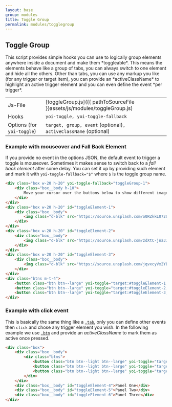 ```yaml
---
layout: base
group: modules
title: Toggle Group
permalink: modules/togglegroup
---
```


## Toggle Group

<p class="intro">This script provides simple hooks you can use to logically group elements anywhere inside a document and make them *toggleable*. This means the elements behave like a group of tabs, you can always switch to one element and hide all the others. Other than tabs, you can use any markup you like (for any trigger or target item), you can provide an *activeClassName* to highlight an active trigger element and you can even define the event *per trigger*.</p>

|                              |                                                                          |
| -                            | -                                                                        |
| Js-File                      | [toggleGroup.js]({{ pathToSourceFile }}assets/js/modules/toggleGroup.js) |
| Hooks                        | `yoi-toggle, yoi-toggle-fallback`                                        |
| Options (for `yoi-toggle`)  | `target, group, event` (optional)`, activeClassName` (optional)           |

### Example with mouseover and Fall Back Element

If you provide no event in the options JSON, the default event to trigger a toggle is mouseover. Sometimes it makes sense to switch back to a *fall back element* after some delay. You can set it up by providing such element and mark it with `yoi-toggle-fallback="$"` where `$` is the toggle group name.

```html
<div class="box w-20 h-20" yoi-toggle-fallback="toggleGroup-1">
    <div class="box__body h-10">
        Move your cursor over the buttons below to show different images.
    </div>
</div>
<div class="box w-20 h-20" id="toggleElement-1">
    <div class="box__body">
        <img class="d-blk" src="https://source.unsplash.com/o0RZkkL072U/180x180" />
    </div>
</div>
<div class="box w-20 h-20" id="toggleElement-2">
    <div class="box__body">
        <img class="d-blk" src="https://source.unsplash.com/zdXtC-jna3I/180x180" />
    </div>
</div>
<div class="box w-20 h-20" id="toggleElement-3">
    <div class="box__body">
        <img class="d-blk" src="https://source.unsplash.com/jqvxcyVx2YE/180x180" />
    </div>
</div>
<div class="btns m-t-4">
    <button class="btn btn--large" yoi-toggle="target:#toggleElement-1; group:toggleGroup-1;">1</button>
    <button class="btn btn--large" yoi-toggle="target:#toggleElement-2; group:toggleGroup-1;">2</button>
    <button class="btn btn--large" yoi-toggle="target:#toggleElement-3; group:toggleGroup-1;">3</button>
</div>
```

### Example with click event

This is basically the same thing like a [`.tab`](/pages/components/tabs.html), only you can define other events then `click` and chose any trigger element you wish. In the following example we use [`.btn`](/pages/components/buttons.html) and provide an *activeClassName* to mark them as active once pressed.

```html
<div class="box">
    <div class="box__body">
        <div class="btns">
            <button class="btn btn--light btn--large" yoi-toggle="target:#toggleElement-4; group:toggleGroup-2; event:click; activeClassName:btn--active;">Panel One</button>
            <button class="btn btn--light btn--large" yoi-toggle="target:#toggleElement-5; group:toggleGroup-2; event:click; activeClassName:btn--active;">Panel Two</button>
            <button class="btn btn--light btn--large" yoi-toggle="target:#toggleElement-6; group:toggleGroup-2; event:click; activeClassName:btn--active;">Panel Three</button>
        </div>
    </div>
    <div class="box__body" id="toggleElement-4">Panel One</div>
    <div class="box__body" id="toggleElement-5">Panel Two</div>
    <div class="box__body" id="toggleElement-6">Panel Three</div>
</div>
```